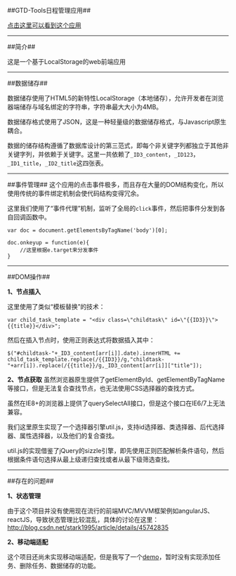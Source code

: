 ##GTD-Tools日程管理应用##

[点击这里可以看到这个应用][1]


----------
##简介##

这是一个基于LocalStorage的web前端应用


----------
##数据储存##

数据储存使用了HTML5的新特性LocalStorage（本地储存），允许开发者在浏览器端储存与域名绑定的字符串，字符串最大大小为4MB。

数据储存格式使用了JSON，这是一种轻量级的数据储存格式，与Javascript原生耦合。

数据的储存结构遵循了数据库设计的第三范式，即每个非关键字列都独立于其他非关键字列，并依赖于关键字。这里一共依赖了`_ID3_content`，`_ID123`，`_ID1_title`，`_ID2_title`这四张表。


----------
##事件管理##
这个应用的点击事件极多，而且存在大量的DOM结构变化，所以使用传统的事件绑定机制会使代码结构变得冗余。

这里我们使用了“事件代理”机制，监听了全局的`click`事件，然后把事件分发到各自回调函数中。

    var doc = document.getElementsByTagName('body')[0];
    	
    doc.onkeyup = function(e){
        //这里根据e.target来分发事件
    }


----------
##DOM操作##

**1、节点插入**

这里使用了类似“模板替换”的技术：

    var child_task_template = "<div class=\"childtask\" id=\"{{ID3}}\">{{title}}</div>";

然后在插入节点时，使用正则表达式将数据插入其中：

    $("#childtask-"+_ID3_content[arr[i]].date).innerHTML +=
    child_task_template.replace(/{{ID3}}/g,"childtask-"+arr[i]).replace(/{{title}}/g,_ID3_content[arr[i]]["title"]);


**2、节点获取**
虽然浏览器原生提供了getElementById、getElementByTagName等接口，但是无法复合查找节点，也无法使用CSS选择器的查找方式。

虽然在IE8+的浏览器上提供了querySelectAll接口，但是这个接口在IE6/7上无法兼容。

我们这里原生实现了一个选择器引擎util.js，支持id选择器、类选择器、后代选择器、属性选择器，以及他们的复合查找。

util.js的实现借鉴了jQuery的sizzle引擎，即先使用正则匹配解析条件语句，然后根据条件语句选择从最上级递归查找或者从最下级筛选查找。


----------
##存在的问题##

**1、状态管理**

由于这个项目并没有使用现在流行的前端MVC/MVVM框架例如angularJS、reactJS，导致状态管理比较混乱，具体的讨论在这里：
http://blog.csdn.net/stark1995/article/details/45742835

**2、移动端适配**

这个项目还尚未实现移动端适配，但是我写了一个[demo][2]，暂时没有实现添加任务、删除任务、数据储存的功能。


  [1]: http://starkwang.github.io/Project-for-Multimedia-Technology/GTD-Tools/
  [2]: http://starkwang.github.io/IFE-Homework/task0004/work/starkwang/index.html